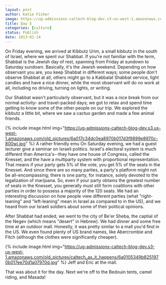 ```yaml
---
layout: post
author: Katie Fisher
image: https://ug-admissions-caltech-blog-dev.s3-us-west-1.amazonaws.com/old_pictures/caltech_as_it_happens/6a0105349b8251970b017d3f98970c970c.jpg
title: Day 5
categories: [culture]
status: Publish
date: 2013-01-14
---
```


On Friday evening, we arrived at Kibbutz Urim, a small kibbutz in the south of Israel, where we spent our Shabbat. If you're not familiar with the term, Shabbat is the Jewish day of rest, spanning from Friday at sundown to Saturday sundown. Basically, it's the Jewish weekend. Depending on how observant you are, you keep Shabbat in different ways; some people don't observe Shabbat at all, others might go to a Kabbalat Shabbat service, light candles and have a nice dinner, while the most observant will do no work at all, including no driving, turning on lights, or writing.

Our Shabbat wasn't particularly observant, but it was a nice break from our normal activity- and travel-packed days; we got to relax and spend time getting to know some of the other people on our trip. We explored the kibbutz a little bit, where we saw a cactus garden and made a few animal friends.


{% include image.html img="https://ug-admissions-caltech-blog-dev.s3.us-west-1.amazonaws.com/old_pictures/6a017c34dc0ea8970b017d3f9899e8970c-800wi.jpg" %}
A rather friendly emu
On Saturday evening, we had a guest lecturer give a seminar on Israeli politics. Israel's electoral system is much different than America's--they have one house of Congress, called the Knesset, and the have a multiparty system with proportional representation. That means if your party gets 5% of the vote, you get 5% of the seats in the Knesset. And since there are so many parties, a party's platform might not be all-encompassing; there is one party, for instance, solely devoted to the legalization of marijuana. So, even if your party obtains the greatest number of seats in the Knesset, you generally must still form coalitions with other parties in order to possess a majority of the 120 seats. We had an interesting discussion on how people view different parties (what "right-leaning" and "left-leaning" mean in Israel as compared to in the US), and we heard from our Israeli soldiers about some of their political opinions.

After Shabbat had ended, we went to the city of Be'er Sheba, the captial of the Negev (which means "desert" in Hebrew). We had dinner and some free time at an outdoor mall. Honestly, it was pretty similar to a mall you'd find in the US. We even found plenty of US brand names, like Abercrombie and Fitch (although the clothes were significantly cheaper).


{% include image.html img="https://ug-admissions-caltech-blog-dev.s3-us-west-1.amazonaws.com/old_pictures/caltech_as_it_happens/6a0105349b8251970b017ee70d1a07970d.jpg" %}
Jeff and Eric at the mall.

That was about it for the day. Next we're off to the Bedouin tents, camel riding, and Masada!
